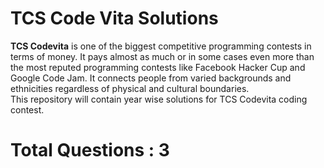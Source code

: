 # TCS Code Vita Solutions
**TCS Codevita** is one of the biggest competitive programming contests in terms of money. It pays almost as much or in some cases even more than the most reputed programming contests like Facebook Hacker Cup and Google Code Jam. It connects people from varied backgrounds and ethnicities regardless of physical and cultural boundaries.  
This repository will contain year wise solutions for TCS Codevita coding contest.
# Total Questions : 3
